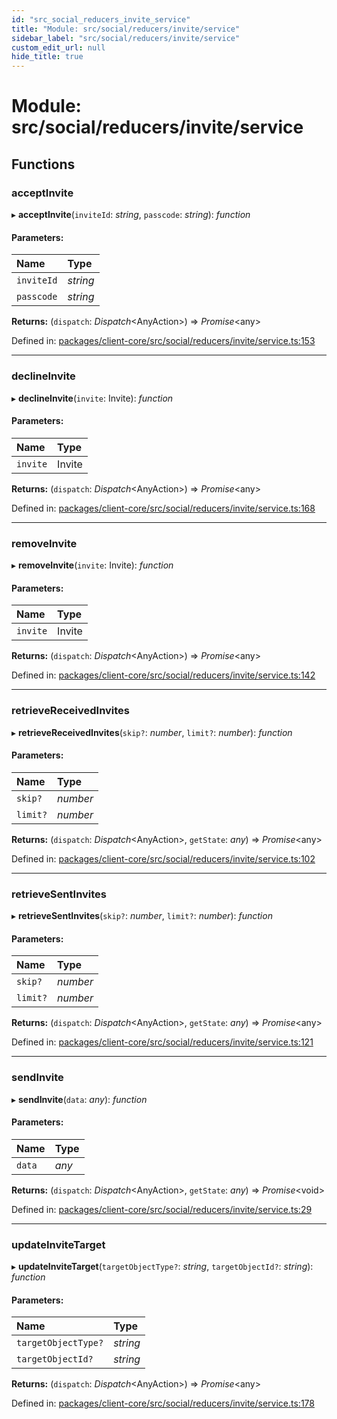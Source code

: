 ```yaml
---
id: "src_social_reducers_invite_service"
title: "Module: src/social/reducers/invite/service"
sidebar_label: "src/social/reducers/invite/service"
custom_edit_url: null
hide_title: true
---
```


# Module: src/social/reducers/invite/service

## Functions

### acceptInvite

▸ **acceptInvite**(`inviteId`: *string*, `passcode`: *string*): *function*

#### Parameters:

Name | Type |
:------ | :------ |
`inviteId` | *string* |
`passcode` | *string* |

**Returns:** (`dispatch`: *Dispatch*<AnyAction\>) => *Promise*<any\>

Defined in: [packages/client-core/src/social/reducers/invite/service.ts:153](https://github.com/xr3ngine/xr3ngine/blob/673ad6a5f/packages/client-core/src/social/reducers/invite/service.ts#L153)

___

### declineInvite

▸ **declineInvite**(`invite`: Invite): *function*

#### Parameters:

Name | Type |
:------ | :------ |
`invite` | Invite |

**Returns:** (`dispatch`: *Dispatch*<AnyAction\>) => *Promise*<any\>

Defined in: [packages/client-core/src/social/reducers/invite/service.ts:168](https://github.com/xr3ngine/xr3ngine/blob/673ad6a5f/packages/client-core/src/social/reducers/invite/service.ts#L168)

___

### removeInvite

▸ **removeInvite**(`invite`: Invite): *function*

#### Parameters:

Name | Type |
:------ | :------ |
`invite` | Invite |

**Returns:** (`dispatch`: *Dispatch*<AnyAction\>) => *Promise*<any\>

Defined in: [packages/client-core/src/social/reducers/invite/service.ts:142](https://github.com/xr3ngine/xr3ngine/blob/673ad6a5f/packages/client-core/src/social/reducers/invite/service.ts#L142)

___

### retrieveReceivedInvites

▸ **retrieveReceivedInvites**(`skip?`: *number*, `limit?`: *number*): *function*

#### Parameters:

Name | Type |
:------ | :------ |
`skip?` | *number* |
`limit?` | *number* |

**Returns:** (`dispatch`: *Dispatch*<AnyAction\>, `getState`: *any*) => *Promise*<any\>

Defined in: [packages/client-core/src/social/reducers/invite/service.ts:102](https://github.com/xr3ngine/xr3ngine/blob/673ad6a5f/packages/client-core/src/social/reducers/invite/service.ts#L102)

___

### retrieveSentInvites

▸ **retrieveSentInvites**(`skip?`: *number*, `limit?`: *number*): *function*

#### Parameters:

Name | Type |
:------ | :------ |
`skip?` | *number* |
`limit?` | *number* |

**Returns:** (`dispatch`: *Dispatch*<AnyAction\>, `getState`: *any*) => *Promise*<any\>

Defined in: [packages/client-core/src/social/reducers/invite/service.ts:121](https://github.com/xr3ngine/xr3ngine/blob/673ad6a5f/packages/client-core/src/social/reducers/invite/service.ts#L121)

___

### sendInvite

▸ **sendInvite**(`data`: *any*): *function*

#### Parameters:

Name | Type |
:------ | :------ |
`data` | *any* |

**Returns:** (`dispatch`: *Dispatch*<AnyAction\>, `getState`: *any*) => *Promise*<void\>

Defined in: [packages/client-core/src/social/reducers/invite/service.ts:29](https://github.com/xr3ngine/xr3ngine/blob/673ad6a5f/packages/client-core/src/social/reducers/invite/service.ts#L29)

___

### updateInviteTarget

▸ **updateInviteTarget**(`targetObjectType?`: *string*, `targetObjectId?`: *string*): *function*

#### Parameters:

Name | Type |
:------ | :------ |
`targetObjectType?` | *string* |
`targetObjectId?` | *string* |

**Returns:** (`dispatch`: *Dispatch*<AnyAction\>) => *Promise*<any\>

Defined in: [packages/client-core/src/social/reducers/invite/service.ts:178](https://github.com/xr3ngine/xr3ngine/blob/673ad6a5f/packages/client-core/src/social/reducers/invite/service.ts#L178)
